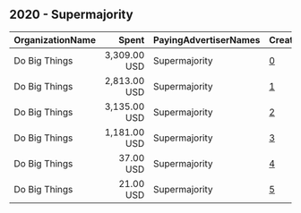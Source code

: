 ## 2020 - Supermajority 
|OrganizationName|Spent|PayingAdvertiserNames|CreativeUrls|Impressions|Genders|AgeBrackets|CountryCodes|BillingAddresses|CandidateBallotInformation|
|:---|---:|:---|:---|---:|:---|:---|:---|:---|:---|
|Do Big Things|3,309.00 USD|Supermajority|[0](https://www.snap.com/political-ads/asset/828d63de505fddaee3fa515907102860e5af37153524ebdffdc0ace369768675?mediaType=png)|352,364|FEMALE|18+|united states|"PO Box 128,Mill Valley,94942,US"|Supermajority PAC|
|Do Big Things|2,813.00 USD|Supermajority|[1](https://www.snap.com/political-ads/asset/50844e5b80a79d2ed4e559ac17d11f2c0a3b0f7d83de48fddb4315c421e06f61?mediaType=png)|302,115|FEMALE|18+|united states|"PO Box 128,Mill Valley,94942,US"|Supermajority PAC|
|Do Big Things|3,135.00 USD|Supermajority|[2](https://www.snap.com/political-ads/asset/ac998ff75f1f50062c8dca4c9653f24763cefdb44b07c65ec9291aebcd803a0c?mediaType=png)|248,446|FEMALE|18+|united states|"PO Box 128,Mill Valley,94942,US"|Supermajority PAC|
|Do Big Things|1,181.00 USD|Supermajority|[3](https://www.snap.com/political-ads/asset/4729ffed976a9756dffc661fd13146de305ac3367d5be2669df2e82c6fd236cf?mediaType=png)|71,709|FEMALE|18+|united states|"PO Box 128,Mill Valley,94942,US"|Supermajority PAC|
|Do Big Things|37.00 USD|Supermajority|[4](https://www.snap.com/political-ads/asset/a60b5a2a7c0c9766140f5a18d1d0abb98029ffbf80e5fe9cc7d50699f7370623?mediaType=png)|4,146|FEMALE|18+|united states|"PO Box 128,Mill Valley,94942,US"|Supermajority PAC|
|Do Big Things|21.00 USD|Supermajority|[5](https://www.snap.com/political-ads/asset/e164027a34de65710d631251c5516782fb6d838d0e62426549921ff1063caf04?mediaType=png)|2,158|FEMALE|18+|united states|"PO Box 128,Mill Valley,94942,US"|Supermajority PAC|
